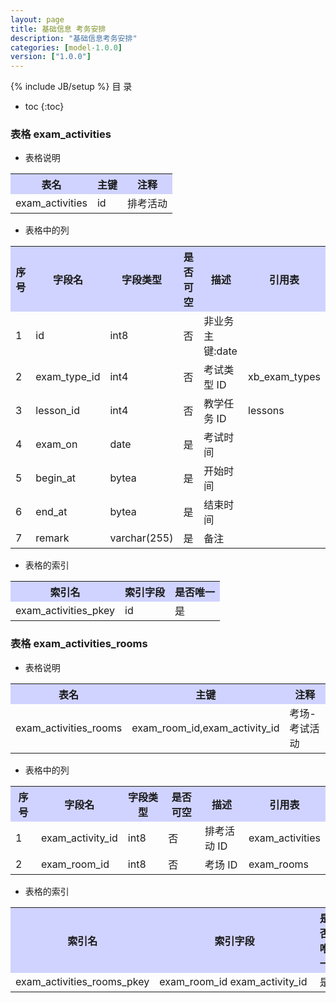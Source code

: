 ```yaml
---
layout: page
title: 基础信息 考务安排
description: "基础信息考务安排"
categories: [model-1.0.0]
version: ["1.0.0"]
---
```

{% include JB/setup %}
 目  录

* toc
{:toc}



### 表格 exam_activities

  * 表格说明

<table class="table table-bordered table-striped table-condensed">
<tr><th style="background-color:#D0D3FF">表名</th><th style="background-color:#D0D3FF">主键</th><th style="background-color:#D0D3FF">注释</th>  </tr>
<tr><td>exam_activities</td><td>id</td><td>排考活动</td>  </tr>
</table>

  * 表格中的列

<table class="table table-bordered table-striped table-condensed">
<tr><th style="background-color:#D0D3FF">序号</th><th style="background-color:#D0D3FF">字段名</th><th style="background-color:#D0D3FF">字段类型</th><th style="background-color:#D0D3FF">是否可空</th><th style="background-color:#D0D3FF">描述</th><th style="background-color:#D0D3FF">引用表</th>  </tr>
<tr><td>1</td><td>id</td><td>int8</td><td>否</td><td>非业务主键:date</td><td></td>  </tr>
<tr><td>2</td><td>exam_type_id</td><td>int4</td><td>否</td><td>考试类型 ID</td><td>xb_exam_types</td>  </tr>
<tr><td>3</td><td>lesson_id</td><td>int4</td><td>否</td><td>教学任务 ID</td><td>lessons</td>  </tr>
<tr><td>4</td><td>exam_on</td><td>date</td><td>是</td><td>考试时间</td><td></td>  </tr>
<tr><td>5</td><td>begin_at</td><td>bytea</td><td>是</td><td>开始时间</td><td></td>  </tr>
<tr><td>6</td><td>end_at</td><td>bytea</td><td>是</td><td>结束时间</td><td></td>  </tr>
<tr><td>7</td><td>remark</td><td>varchar(255)</td><td>是</td><td>备注</td><td></td>  </tr>
</table>

 
  * 表格的索引

<table class="table table-bordered table-striped table-condensed">
  <tr>
<th style="background-color:#D0D3FF">索引名</th><th style="background-color:#D0D3FF">索引字段</th><th style="background-color:#D0D3FF">是否唯一</th>  </tr>
<tr><td>exam_activities_pkey</td><td>id&nbsp;</td><td>是</td>  </tr>
</table>

### 表格 exam_activities_rooms

  * 表格说明

<table class="table table-bordered table-striped table-condensed">
<tr><th style="background-color:#D0D3FF">表名</th><th style="background-color:#D0D3FF">主键</th><th style="background-color:#D0D3FF">注释</th>  </tr>
<tr><td>exam_activities_rooms</td><td>exam_room_id,exam_activity_id</td><td>考场-考试活动</td>  </tr>
</table>

  * 表格中的列

<table class="table table-bordered table-striped table-condensed">
<tr><th style="background-color:#D0D3FF">序号</th><th style="background-color:#D0D3FF">字段名</th><th style="background-color:#D0D3FF">字段类型</th><th style="background-color:#D0D3FF">是否可空</th><th style="background-color:#D0D3FF">描述</th><th style="background-color:#D0D3FF">引用表</th>  </tr>
<tr><td>1</td><td>exam_activity_id</td><td>int8</td><td>否</td><td>排考活动 ID</td><td>exam_activities</td>  </tr>
<tr><td>2</td><td>exam_room_id</td><td>int8</td><td>否</td><td>考场 ID</td><td>exam_rooms</td>  </tr>
</table>

 
  * 表格的索引

<table class="table table-bordered table-striped table-condensed">
  <tr>
<th style="background-color:#D0D3FF">索引名</th><th style="background-color:#D0D3FF">索引字段</th><th style="background-color:#D0D3FF">是否唯一</th>  </tr>
<tr><td>exam_activities_rooms_pkey</td><td>exam_room_id&nbsp;exam_activity_id&nbsp;</td><td>是</td>  </tr>
</table>

